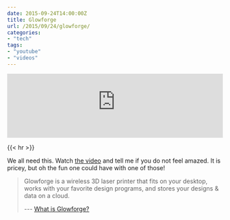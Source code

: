 ```yaml
---
date: 2015-09-24T14:00:00Z
title: Glowforge
url: /2015/09/24/glowforge/
categories:
- "tech"
tags:
- "youtube"
- "videos"
---
```

<div class="video-container"><iframe width="100%" src="https://www.youtube-nocookie.com/embed/ysCaqh38JVQ?rel=0&amp;showinfo=0" frameborder="0" gesture="media" allow="encrypted-media" allowfullscreen frameborder="0" allowfullscreen></iframe></div>

{{< hr >}}

We all need this. Watch [the video](https://www.youtube.com/watch?v=ysCaqh38JVQ) and tell me if you do not feel amazed. It is pricey, but oh the fun one could have with one of those!

> Glowforge is a wireless 3D laser printer that fits on your desktop, works with your favorite design programs, and stores your designs & data on a cloud.
>
> --- [What is Glowforge?](https://glowforge.zendesk.com/hc/en-us/articles/210182298-What-is-Glowforge-)
